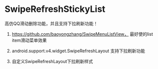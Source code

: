 # SwipeRefreshStickyList
高仿QQ滑动删除功能，并且支持下拉刷新功能！

   1. https://github.com/baoyongzhang/SwipeMenuListView， 最好使的list item滑动菜单效果

   2. android.support.v4.widget.SwipeRefreshLayout 支持下拉刷新功能

   3. 自定义SwipeRefreshLayout下拉刷新样式
